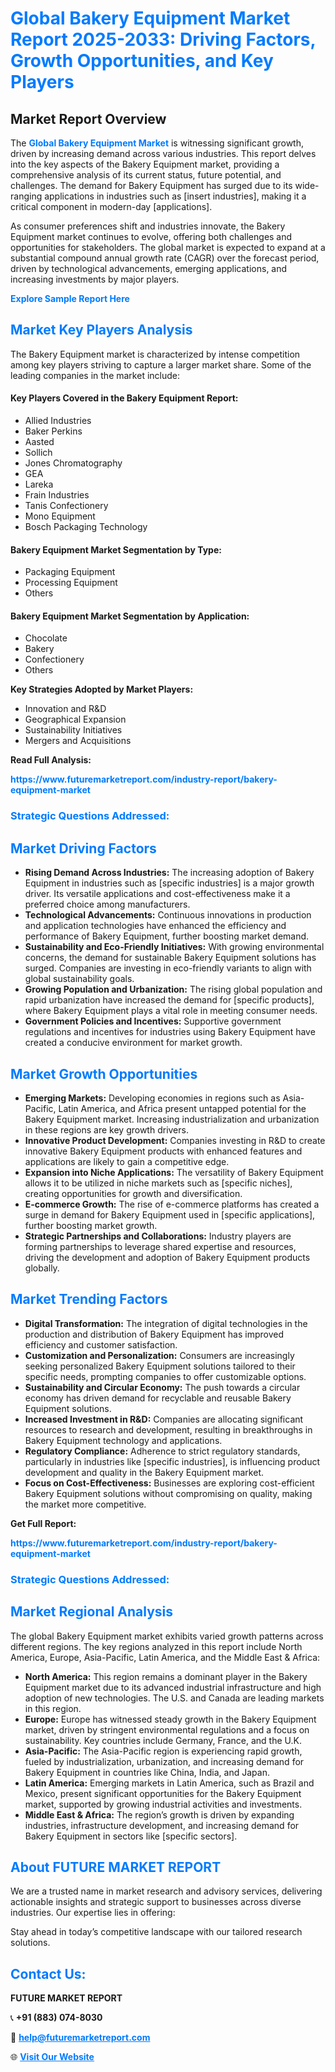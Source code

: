 <h1 style="color: #007BFF;">Global Bakery Equipment Market Report 2025-2033: Driving Factors, Growth Opportunities, and Key Players</h1>

<section id="overview">
<h2>Market Report Overview</h2>
<p>The <a href="https://www.futuremarketreport.com/industry-report/bakery-equipment-market" style="color: #007BFF; text-decoration: none;"><strong>Global Bakery Equipment Market</strong></a> is witnessing significant growth, driven by increasing demand across various industries. This report delves into the key aspects of the Bakery Equipment market, providing a comprehensive analysis of its current status, future potential, and challenges. The demand for Bakery Equipment has surged due to its wide-ranging applications in industries such as [insert industries], making it a critical component in modern-day [applications].</p>
<p>As consumer preferences shift and industries innovate, the Bakery Equipment market continues to evolve, offering both challenges and opportunities for stakeholders. The global market is expected to expand at a substantial compound annual growth rate (CAGR) over the forecast period, driven by technological advancements, emerging applications, and increasing investments by major players.</p>
</section>

<section id="overview">
<p><a href="https://www.futuremarketreport.com/request-sample/reportId=91883" style="color: #007BFF; text-decoration: none;"><strong>Explore Sample Report Here</strong></a></p>
</section>

<section id="key-players">
<h2 style="color: #007BFF;">Market Key Players Analysis</h2>
<p>The Bakery Equipment market is characterized by intense competition among key players striving to capture a larger market share. Some of the leading companies in the market include:</p>
<h4>Key Players Covered in the Bakery Equipment Report:</h4>
<ul><li>Allied Industries</li><li>Baker Perkins</li><li>Aasted</li><li>Sollich</li><li>Jones Chromatography</li><li>GEA</li><li>Lareka</li><li>Frain Industries</li><li>Tanis Confectionery</li><li>Mono Equipment</li><li>Bosch Packaging Technology</li></ul>
<h4>Bakery Equipment Market Segmentation by Type:</h4>
<ul><li>Packaging Equipment</li><li>Processing Equipment</li><li>Others</li></ul>

<h4>Bakery Equipment Market Segmentation by Application:</h4>
<ul><li>Chocolate</li><li>Bakery</li><li>Confectionery</li><li>Others</li></ul>
<p><strong>Key Strategies Adopted by Market Players:</strong></p>
<ul>
<li>Innovation and R&D</li>
<li>Geographical Expansion</li>
<li>Sustainability Initiatives</li>
<li>Mergers and Acquisitions</li>
</ul>
</section>

<section>
<p><strong>Read Full Analysis: </strong></p><a href="https://www.futuremarketreport.com/industry-report/bakery-equipment-market" style="color: #007BFF; text-decoration: none;"><strong>https://www.futuremarketreport.com/industry-report/bakery-equipment-market</strong></a>
<h3 style="color: #007BFF;">Strategic Questions Addressed:</h3>
</section>

<section id="driving-factors">
<h2 style="color: #007BFF;">Market Driving Factors</h2>
<ul>
<li><strong>Rising Demand Across Industries:</strong> The increasing adoption of Bakery Equipment in industries such as [specific industries] is a major growth driver. Its versatile applications and cost-effectiveness make it a preferred choice among manufacturers.</li>
<li><strong>Technological Advancements:</strong> Continuous innovations in production and application technologies have enhanced the efficiency and performance of Bakery Equipment, further boosting market demand.</li>
<li><strong>Sustainability and Eco-Friendly Initiatives:</strong> With growing environmental concerns, the demand for sustainable Bakery Equipment solutions has surged. Companies are investing in eco-friendly variants to align with global sustainability goals.</li>
<li><strong>Growing Population and Urbanization:</strong> The rising global population and rapid urbanization have increased the demand for [specific products], where Bakery Equipment plays a vital role in meeting consumer needs.</li>
<li><strong>Government Policies and Incentives:</strong> Supportive government regulations and incentives for industries using Bakery Equipment have created a conducive environment for market growth.</li>
</ul>
</section>

<section id="growth-opportunities">
<h2 style="color: #007BFF;">Market Growth Opportunities</h2>
<ul>
<li><strong>Emerging Markets:</strong> Developing economies in regions such as Asia-Pacific, Latin America, and Africa present untapped potential for the Bakery Equipment market. Increasing industrialization and urbanization in these regions are key growth drivers.</li>
<li><strong>Innovative Product Development:</strong> Companies investing in R&D to create innovative Bakery Equipment products with enhanced features and applications are likely to gain a competitive edge.</li>
<li><strong>Expansion into Niche Applications:</strong> The versatility of Bakery Equipment allows it to be utilized in niche markets such as [specific niches], creating opportunities for growth and diversification.</li>
<li><strong>E-commerce Growth:</strong> The rise of e-commerce platforms has created a surge in demand for Bakery Equipment used in [specific applications], further boosting market growth.</li>
<li><strong>Strategic Partnerships and Collaborations:</strong> Industry players are forming partnerships to leverage shared expertise and resources, driving the development and adoption of Bakery Equipment products globally.</li>
</ul>
</section>

<section id="trending-factors">
<h2 style="color: #007BFF;">Market Trending Factors</h2>
<ul>
<li><strong>Digital Transformation:</strong> The integration of digital technologies in the production and distribution of Bakery Equipment has improved efficiency and customer satisfaction.</li>
<li><strong>Customization and Personalization:</strong> Consumers are increasingly seeking personalized Bakery Equipment solutions tailored to their specific needs, prompting companies to offer customizable options.</li>
<li><strong>Sustainability and Circular Economy:</strong> The push towards a circular economy has driven demand for recyclable and reusable Bakery Equipment solutions.</li>
<li><strong>Increased Investment in R&D:</strong> Companies are allocating significant resources to research and development, resulting in breakthroughs in Bakery Equipment technology and applications.</li>
<li><strong>Regulatory Compliance:</strong> Adherence to strict regulatory standards, particularly in industries like [specific industries], is influencing product development and quality in the Bakery Equipment market.</li>
<li><strong>Focus on Cost-Effectiveness:</strong> Businesses are exploring cost-efficient Bakery Equipment solutions without compromising on quality, making the market more competitive.</li>
</ul>
</section>

<section>
<p><strong>Get Full Report: </strong></p><a href="https://www.futuremarketreport.com/industry-report/bakery-equipment-market" style="color: #007BFF; text-decoration: none;"><strong>https://www.futuremarketreport.com/industry-report/bakery-equipment-market</strong></a>
<h3 style="color: #007BFF;">Strategic Questions Addressed:</h3>
</section>


<section id="regional-analysis">
<h2 style="color: #007BFF;">Market Regional Analysis</h2>
<p>The global Bakery Equipment market exhibits varied growth patterns across different regions. The key regions analyzed in this report include North America, Europe, Asia-Pacific, Latin America, and the Middle East & Africa:</p>
<ul>
<li><strong>North America:</strong> This region remains a dominant player in the Bakery Equipment market due to its advanced industrial infrastructure and high adoption of new technologies. The U.S. and Canada are leading markets in this region.</li>
<li><strong>Europe:</strong> Europe has witnessed steady growth in the Bakery Equipment market, driven by stringent environmental regulations and a focus on sustainability. Key countries include Germany, France, and the U.K.</li>
<li><strong>Asia-Pacific:</strong> The Asia-Pacific region is experiencing rapid growth, fueled by industrialization, urbanization, and increasing demand for Bakery Equipment in countries like China, India, and Japan.</li>
<li><strong>Latin America:</strong> Emerging markets in Latin America, such as Brazil and Mexico, present significant opportunities for the Bakery Equipment market, supported by growing industrial activities and investments.</li>
<li><strong>Middle East & Africa:</strong> The region’s growth is driven by expanding industries, infrastructure development, and increasing demand for Bakery Equipment in sectors like [specific sectors].</li>
</ul>
</section>

<footer>
<h2 style="color: #007BFF;">About FUTURE MARKET REPORT</h2>
<p>We are a trusted name in market research and advisory services, delivering actionable insights and strategic support to businesses across diverse industries. Our expertise lies in offering:</p>

<p>Stay ahead in today’s competitive landscape with our tailored research solutions.</p>

<h2 style="color: #007BFF;">Contact Us:</h2>
<p><strong>FUTURE MARKET REPORT</strong></p>
<p>📞 <strong>+91 (883) 074-8030</strong></p>
<p>📧 <strong><a href="mailto:help@futuremarketreport.com" style="color: #007BFF;">help@futuremarketreport.com</a></strong></p>
<p>🌐 <strong><a href="https://www.futuremarketreport.com/" style="color: #007BFF;">Visit Our Website</a></strong></p>
</footer>